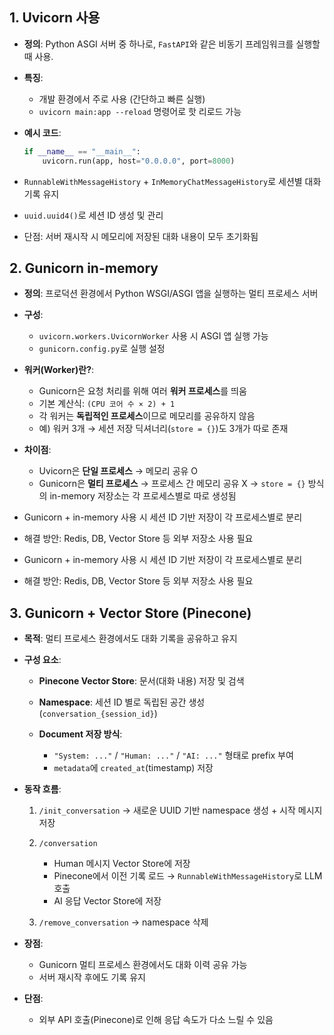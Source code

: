 
## 1. **Uvicorn 사용**

* **정의**: Python ASGI 서버 중 하나로, `FastAPI`와 같은 비동기 프레임워크를 실행할 때 사용.
* **특징**:

  * 개발 환경에서 주로 사용 (간단하고 빠른 실행)
  * `uvicorn main:app --reload` 명령어로 핫 리로드 가능
* **예시 코드**:

  ```python
  if __name__ == "__main__":
      uvicorn.run(app, host="0.0.0.0", port=8000)
  ```

* `RunnableWithMessageHistory` + `InMemoryChatMessageHistory`로 세션별 대화 기록 유지
* `uuid.uuid4()`로 세션 ID 생성 및 관리
* 단점: 서버 재시작 시 메모리에 저장된 대화 내용이 모두 초기화됨

## 2. **Gunicorn in-memory**

* **정의**: 프로덕션 환경에서 Python WSGI/ASGI 앱을 실행하는 멀티 프로세스 서버

* **구성**:

  * `uvicorn.workers.UvicornWorker` 사용 시 ASGI 앱 실행 가능
  * `gunicorn.config.py`로 실행 설정
* **워커(Worker)란?**:

  * Gunicorn은 요청 처리를 위해 여러 **워커 프로세스**를 띄움
  * 기본 계산식: `(CPU 코어 수 × 2) + 1`
  * 각 워커는 **독립적인 프로세스**이므로 메모리를 공유하지 않음
  * 예) 워커 3개 → 세션 저장 딕셔너리(`store = {}`)도 3개가 따로 존재
* **차이점**:

  * Uvicorn은 **단일 프로세스** → 메모리 공유 O
  * Gunicorn은 **멀티 프로세스** → 프로세스 간 메모리 공유 X
    → `store = {}` 방식의 in-memory 저장소는 각 프로세스별로 따로 생성됨

* Gunicorn + in-memory 사용 시 세션 ID 기반 저장이 각 프로세스별로 분리
* 해결 방안: Redis, DB, Vector Store 등 외부 저장소 사용 필요

* Gunicorn + in-memory 사용 시 세션 ID 기반 저장이 각 프로세스별로 분리
* 해결 방안: Redis, DB, Vector Store 등 외부 저장소 사용 필요


## 3. **Gunicorn + Vector Store (Pinecone)**

* **목적**: 멀티 프로세스 환경에서도 대화 기록을 공유하고 유지
* **구성 요소**:

  * **Pinecone Vector Store**: 문서(대화 내용) 저장 및 검색
  * **Namespace**: 세션 ID 별로 독립된 공간 생성 (`conversation_{session_id}`)
  * **Document 저장 방식**:

    * `"System: ..."` / `"Human: ..."` / `"AI: ..."` 형태로 prefix 부여
    * `metadata`에 `created_at`(timestamp) 저장
* **동작 흐름**:

  1. `/init_conversation` → 새로운 UUID 기반 namespace 생성 + 시작 메시지 저장
  2. `/conversation`

     * Human 메시지 Vector Store에 저장
     * Pinecone에서 이전 기록 로드 → `RunnableWithMessageHistory`로 LLM 호출
     * AI 응답 Vector Store에 저장
  3. `/remove_conversation` → namespace 삭제
* **장점**:

  * Gunicorn 멀티 프로세스 환경에서도 대화 이력 공유 가능
  * 서버 재시작 후에도 기록 유지
* **단점**:

  * 외부 API 호출(Pinecone)로 인해 응답 속도가 다소 느릴 수 있음

